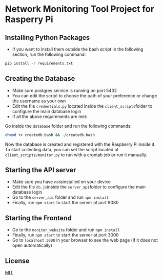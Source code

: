 # Network Monitoring Tool Project for Rasperry Pi

## Installing Python Packages
- If you want to install them outside the bash script in the following section, run the following command:

```bash
pip install -r requirements.txt
```

## Creating the Database

- Make sure postgres service is running on port 5432
- You can edit the script to choose the path of your preference or change the username as your own
- Edit the file ```credentials.py``` located inside the ```client_scripts```folder to configure the main database login
- If all the above requirements are met:

Go inside the `database` folder and run the following commands:

```bash
chmod +x createdb.bash && ./createdb.bash
```

Now the database is created and registered with the Raspberry Pi inside it. To start collecting data, you can set the script located at ```client_scripts/monitor.py``` to run with a crontab job or run it manually.

## Starting the API server

- Make sure you have ```node```installed on your device
- Edit the file ```db.js```inside the ```server_api```folder to configure the main database login
- Go to the ```server_api``` folder and run ```npm install```
- Finally, run ```npm start``` to start the server at port 8080

## Starting the Frontend
- Go to the ```monitor_website``` folder and run ```npm install```
- Finally, run ```npm start``` to start the server at port 3000
- Go to ```localhost:3000``` in your browser to see the web page (if it does not open automatically)

## License
[MIT](https://github.com/pedro-carmine/networking-monitoring-raspberry/blob/main/LICENSE)
